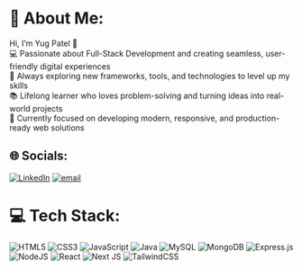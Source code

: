 # 💫 About Me:
Hi, I’m Yug Patel 👋<br>💻 Passionate about Full-Stack Development and creating seamless, user-friendly digital experiences<br>🚀 Always exploring new frameworks, tools, and technologies to level up my skills<br>📚 Lifelong learner who loves problem-solving and turning ideas into real-world projects<br>🎯 Currently focused on developing modern, responsive, and production-ready web solutions<br>


## 🌐 Socials:
[![LinkedIn](https://img.shields.io/badge/LinkedIn-%230077B5.svg?logo=linkedin&logoColor=white)](https://www.linkedin.com/in/yug-patel7/) [![email](https://img.shields.io/badge/Email-D14836?logo=gmail&logoColor=white)](mailto:pyugpatel189@gmail.com) 

# 💻 Tech Stack:
![HTML5](https://img.shields.io/badge/html5-%23E34F26.svg?style=for-the-badge&logo=html5&logoColor=white) ![CSS3](https://img.shields.io/badge/css3-%231572B6.svg?style=for-the-badge&logo=css3&logoColor=white)  ![JavaScript](https://img.shields.io/badge/javascript-%23323330.svg?style=for-the-badge&logo=javascript&logoColor=%23F7DF1E) ![Java](https://img.shields.io/badge/java-%23ED8B00.svg?style=for-the-badge&logo=openjdk&logoColor=white) ![MySQL](https://img.shields.io/badge/mysql-4479A1.svg?style=for-the-badge&logo=mysql&logoColor=white) ![MongoDB](https://img.shields.io/badge/MongoDB-%234ea94b.svg?style=for-the-badge&logo=mongodb&logoColor=white)  ![Express.js](https://img.shields.io/badge/express.js-%23404d59.svg?style=for-the-badge&logo=express&logoColor=%2361DAFB) ![NodeJS](https://img.shields.io/badge/node.js-6DA55F?style=for-the-badge&logo=node.js&logoColor=white) ![React](https://img.shields.io/badge/react-%2320232a.svg?style=for-the-badge&logo=react&logoColor=%2361DAFB) ![Next JS](https://img.shields.io/badge/Next-black?style=for-the-badge&logo=next.js&logoColor=white)  ![TailwindCSS](https://img.shields.io/badge/tailwindcss-%2338B2AC.svg?style=for-the-badge&logo=tailwind-css&logoColor=white)

<!-- # 📊 GitHub Stats:
![](https://github-readme-stats.vercel.app/api?username=YUGPATEL&theme=react&hide_border=true&include_all_commits=false&count_private=false)<br/>
![](https://nirzak-streak-stats.vercel.app/?user=YUGPATEL&theme=react&hide_border=true)<br/>
![](https://github-readme-stats.vercel.app/api/top-langs/?username=YUGPATEL&theme=react&hide_border=true&include_all_commits=false&count_private=false&layout=compact)

## 🏆 GitHub Trophies
![](https://github-profile-trophy.vercel.app/?username=YUGPATEL&theme=radical&no-frame=false&no-bg=true&margin-w=4)

---
[![](https://visitcount.itsvg.in/api?id=YUGPATEL&icon=0&color=0)](https://visitcount.itsvg.in) -->

<!-- Proudly created with GPRM ( https://gprm.itsvg.in ) -->
